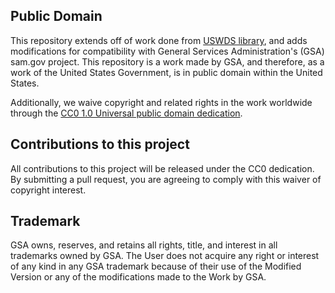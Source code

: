 ## Public Domain
This repository extends off of work done from [USWDS library](https://github.com/uswds/uswds), and adds modifications for compatibility with General Services Administration's (GSA) sam.gov project. This repository is a work made by GSA, and therefore, as a work of the United States Government, is in public domain within the United States.

Additionally, we waive copyright and related rights in the work worldwide through the [CC0 1.0 Universal public domain dedication](https://creativecommons.org/publicdomain/zero/1.0/).

## Contributions to this project
All contributions to this project will be released under the CC0 dedication. By submitting a pull request, you are agreeing to comply with this waiver of copyright interest.

## Trademark
GSA owns, reserves, and retains all rights, title, and interest in all trademarks owned by GSA. The User does not acquire any right or interest of any kind in any GSA trademark because of their use of the Modified Version or any of the modifications made to the Work by GSA.
